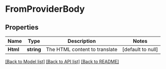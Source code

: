 # FromProviderBody

## Properties
Name | Type | Description | Notes
------------ | ------------- | ------------- | -------------
**Html** | **string** | The HTML content to translate | [default to null]

[[Back to Model list]](../README.md#documentation-for-models) [[Back to API list]](../README.md#documentation-for-api-endpoints) [[Back to README]](../README.md)

